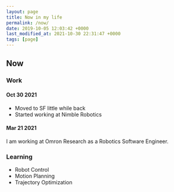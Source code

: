 ```yaml
---
layout: page
title: Now in my life
permalink: /now/
date: 2019-10-05 12:03:42 +0000
last_modified_at: 2021-10-30 22:31:47 +0000
tags: [page]
---
```


## Now

### Work

#### Oct 30 2021

- Moved to SF little while back
- Started working at Nimble Robotics


#### Mar 21 2021

I am working at Omron Research as a Robotics Software Engineer.

### Learning

- Robot Control
- Motion Planning
- Trajectory Optimization

